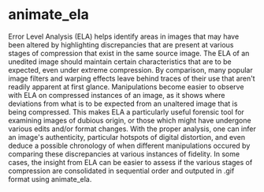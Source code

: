 # animate_ela
Error Level Analysis (ELA) helps identify areas in images that may have been altered by highlighting discrepancies that are present at various stages of compression that exist in the same source image. The ELA of an unedited image should maintain certain characteristics that are to be expected, even under extreme compression. By comparison, many popular image filters and warping effects leave behind traces of their use that aren't readily apparent at first glance. Manipulations become easier to observe with ELA on compressed instances of an image, as it shows where deviations from what is to be expected from an unaltered image that is being compressed. This makes ELA a particularly useful forensic tool for examining images of dubious origin, or those which might have undergone various edits and/or format changes. With the proper analysis, one can infer an image's authenticity, particular hotspots of digital distortion, and even deduce a possible chronology of when different manipulations occured by comparing these discrepancies at various instances of fidelity. In some cases, the insight from ELA can be easier to assess if the various stages of compression are consolidated in sequential order and outputed in .gif format using animate_ela.
